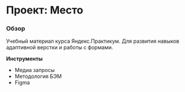 # Проект: Место

### Обзор

Учебный материал курса Яндекс.Практикум. Для развития навыков адаптивной верстки и работы с формами.

**Инструменты**

* Медиа запросы
* Методология БЭМ
* Figma




